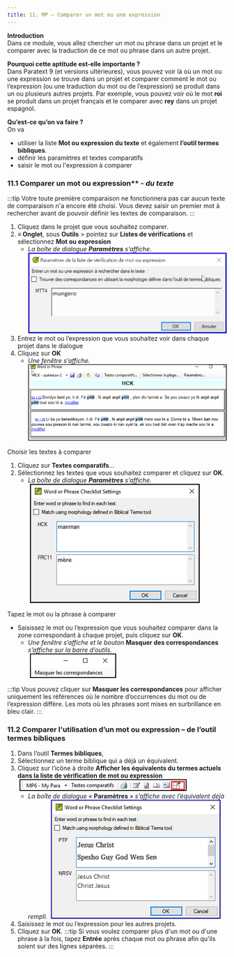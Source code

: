 ```yaml
---
title: 11. MP – Comparer un mot ou une expression
---
```

**Introduction**  
Dans ce module, vous allez chercher un mot ou phrase dans un projet et le comparer avec la traduction de ce mot ou phrase dans un autre projet.

**​Pourquoi cette aptitude est-elle importante ?**  
Dans Paratext 9 (et versions ultérieures), vous pouvez voir là où un mot ou une expression se trouve dans un projet et comparer comment le mot ou l’expression (ou une traduction du mot ou de l’expression) se produit dans un ou plusieurs autres projets. Par exemple, vous pouvez voir où le mot **roi** se produit dans un projet français et le comparer avec **rey** dans un projet espagnol.

**​Qu’est-ce qu’on va faire ?**  
On va  
- utiliser la liste **Mot ou expression** **du texte** et également **l’outil termes bibliques**.
- définir les paramètres et textes comparatifs
- saisir le mot ou l'expression à comparer

### 11.1 Comparer un mot ou expression** - *du texte*
:::tip
Votre toute première comparaison ne fonctionnera pas car aucun texte de comparaison n'a encore été choisi. Vous devez saisir un premier mot à rechercher avant de pouvoir définir les textes de comparaison. 
:::
1. Cliquez dans le projet que vous souhaitez comparer.
1. **≡ Onglet**, sous **Outils** \> pointez sur **Listes de vérifications** et sélectionnez **Mot ou expression**   
     -  *La boîte de dialogue **Paramètres** s’affiche*.
    ![](../media/3fb03892cc41e4564da07d1e39e1ffce.png)
1. Entrez le mot ou l’expression que vous souhaitez voir dans chaque projet dans le dialogue
1. Cliquez sur **OK**  
     -  *Une fenêtre s’affiche.*
    ![](../media/0f0b2496d26a3d67d03adfb7450b6119.png)

Choisir les textes à comparer
1. Cliquez sur **Textes comparatifs**…
1. Sélectionnez les textes que vous souhaitez comparer et cliquez sur **OK**.  
     -  *La boîte de dialogue **Paramètres** s’affiche.*  
    ![](../media/a08fdc3ff01202588a59aad869fb8205.png)

Tapez le mot ou la phrase à comparer
-  Saisissez le mot ou l’expression que vous souhaitez comparer dans la zone correspondant à chaque projet, puis cliquez sur **OK**.  
     -  *Une fenêtre s’affiche et le bouton* **Masquer des correspondances** *s’affiche sur la barre d’outils.*  
    ![](../media/3f6b972b79a76a1cb8ba7556b4e5ce6c.png)

:::tip
Vous pouvez cliquer sur **Masquer les correspondances** pour afficher uniquement les références où le nombre d’occurrences du mot ou de l’expression diffère. Les mots où les phrases sont mises en surbrillance en bleu clair.
:::
### 11.2 Comparer l'utilisation d’un mot ou expression – de l’outil termes bibliques

1. Dans l’outil **Termes bibliques**,
1. Sélectionnez un terme biblique qui a déjà un équivalent.
1. Cliquez sur l’icône à droite **Afficher les équivalents du termes actuels dans la liste de vérification de mot ou expression**  
    ![](../media/67ef7214ef1efee6297c23007d09c66e.png)  
     -   *La boîte de dialogue «* **Paramètres** *» s’affiche avec l’équivalent déjà rempli.*
    ![](../media/c58bb284eef0184480a195c3783310cb.png)
1. Saisissez le mot ou l’expression pour les autres projets.
1. Cliquez sur **OK**.
:::tip
Si vous voulez comparer plus d'un mot ou d'une phrase à la fois, tapez **Entrée** après chaque mot ou phrase afin qu'ils soient sur des lignes séparées.
:::
